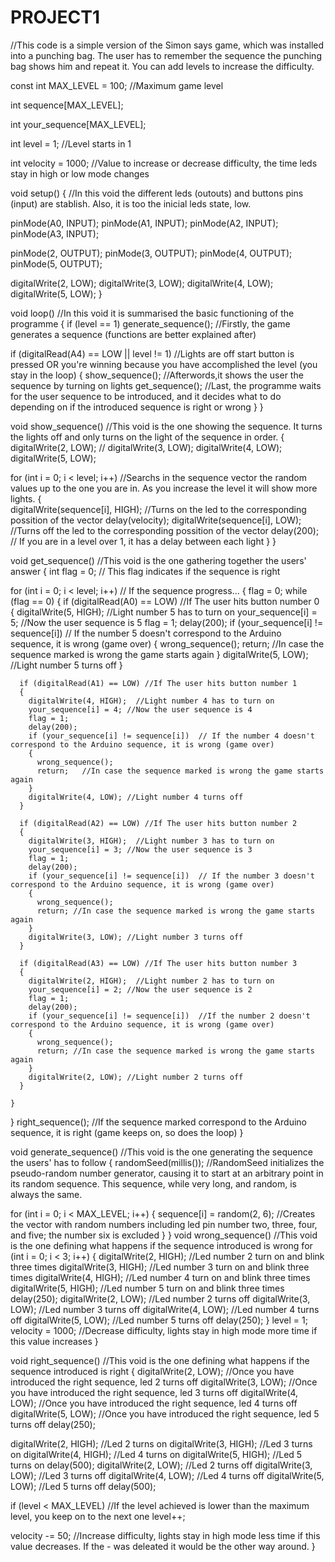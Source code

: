 # PROJECT1
//This code is a simple version of the Simon says game, which was installed into a punching bag. The user has to remember the sequence the punching bag shows him and repeat it. You can add levels to increase the difficulty.

const int MAX_LEVEL = 100;  //Maximum game level


int sequence[MAX_LEVEL];


int your_sequence[MAX_LEVEL];


int level = 1;   //Level starts in 1


int velocity = 1000;    //Value to increase or decrease difficulty, the time leds stay in high or low mode changes

void setup() {    //In this void the different leds (outouts) and buttons pins (input) are stablish. Also, it is too the inicial leds state, low.
 
  pinMode(A0, INPUT);
  pinMode(A1, INPUT);
  pinMode(A2, INPUT);
  pinMode(A3, INPUT);

  pinMode(2, OUTPUT);
  pinMode(3, OUTPUT);
  pinMode(4, OUTPUT);
  pinMode(5, OUTPUT);

  digitalWrite(2, LOW);
  digitalWrite(3, LOW);
  digitalWrite(4, LOW);
  digitalWrite(5, LOW);
}

void loop()   //In this void it is summarised the basic functioning of the programme 
{
  if (level == 1) 
    generate_sequence();  //Firstly, the game generates a sequence (functions are better explained after)

  if (digitalRead(A4) == LOW || level != 1) //Lights are off start button is pressed OR you're winning because you have accomplished the level (you stay in the loop)
  {
    show_sequence();    //Afterwords,it shows the user the sequence by turning on lights
    get_sequence();     //Last, the programme waits for the user sequence to be introduced, and it decides what to do depending on if the introduced sequence is right or wrong
  }
}

void show_sequence()  //This void is the one showing the sequence. It turns the lights off and only turns on the light of the sequence in order. 
{
  digitalWrite(2, LOW); //
  digitalWrite(3, LOW);
  digitalWrite(4, LOW);
  digitalWrite(5, LOW);

  for (int i = 0; i < level; i++) //Searchs in the sequence vector the random values up to the one you are in. As you increase the level it will show more lights. 
  {  
    digitalWrite(sequence[i], HIGH); //Turns on the led to the corresponding possition of the vector 
    delay(velocity);
    digitalWrite(sequence[i], LOW);  //Turns off the led to the corresponding possition of the vector
    delay(200);  // If you are in a level over 1, it has a delay between each light
  }
}

void get_sequence() //This void is the one gathering together the users' answer
{
  int flag = 0; // This flag indicates if the sequence is right

  for (int i = 0; i < level; i++) // If the sequence progress...
  {
    flag = 0;
    while (flag == 0)
    {
      if (digitalRead(A0) == LOW)   //If The user hits button number 0
      {
        digitalWrite(5, HIGH);  //Light number 5 has to turn on
        your_sequence[i] = 5; //Now the user sequence is 5
        flag = 1; 
        delay(200);
        if (your_sequence[i] != sequence[i]) // If the number 5 doesn't correspond to the Arduino sequence, it is wrong (game over)
        {
          wrong_sequence();
          return;  //In case the sequence marked is wrong the game starts again
        }
        digitalWrite(5, LOW); //Light number 5 turns off
      }

      if (digitalRead(A1) == LOW) //If The user hits button number 1
      {
        digitalWrite(4, HIGH);  //Light number 4 has to turn on
        your_sequence[i] = 4; //Now the user sequence is 4
        flag = 1;
        delay(200);
        if (your_sequence[i] != sequence[i])  // If the number 4 doesn't correspond to the Arduino sequence, it is wrong (game over)
        {
          wrong_sequence();
          return;   //In case the sequence marked is wrong the game starts again
        }
        digitalWrite(4, LOW); //Light number 4 turns off
      }

      if (digitalRead(A2) == LOW) //If The user hits button number 2
      {
        digitalWrite(3, HIGH);  //Light number 3 has to turn on
        your_sequence[i] = 3; //Now the user sequence is 3
        flag = 1;
        delay(200);
        if (your_sequence[i] != sequence[i])  // If the number 3 doesn't correspond to the Arduino sequence, it is wrong (game over)
        {
          wrong_sequence();
          return; //In case the sequence marked is wrong the game starts again
        }
        digitalWrite(3, LOW); //Light number 3 turns off
      }

      if (digitalRead(A3) == LOW) //If The user hits button number 3
      {
        digitalWrite(2, HIGH);  //Light number 2 has to turn on
        your_sequence[i] = 2; //Now the user sequence is 2
        flag = 1;
        delay(200);
        if (your_sequence[i] != sequence[i])  //If the number 2 doesn't correspond to the Arduino sequence, it is wrong (game over)
        {
          wrong_sequence();
          return; //In case the sequence marked is wrong the game starts again
        }
        digitalWrite(2, LOW); //Light number 2 turns off
      }

    }
  }
  right_sequence(); //If the sequence marked correspond to the Arduino sequence, it is right (game keeps on, so does the loop)
}

void generate_sequence() //This void is the one generating the sequence the users' has to follow
{
  randomSeed(millis()); //RandomSeed initializes the pseudo-random number generator, causing it to start at an arbitrary point in its random sequence. This sequence, while very long, and random, is always the same. 

  for (int i = 0; i < MAX_LEVEL; i++)
  {
    sequence[i] = random(2, 6); //Creates the vector with random numbers including led pin number two, three, four, and five; the number six is excluded 
  }
}
void wrong_sequence() //This void is the one defining what happens if the sequence introduced is wrong
  for (int i = 0; i < 3; i++)
  {
    digitalWrite(2, HIGH);  //Led number 2 turn on and blink three times
    digitalWrite(3, HIGH);  //Led number 3 turn on and blink three times
    digitalWrite(4, HIGH);  //Led number 4 turn on and blink three times
    digitalWrite(5, HIGH);  //Led number 5 turn on and blink three times
    delay(250);
    digitalWrite(2, LOW); //Led number 2 turns off
    digitalWrite(3, LOW); //Led number 3 turns off
    digitalWrite(4, LOW); //Led number 4 turns off
    digitalWrite(5, LOW); //Led number 5 turns off
    delay(250);
  }
  level = 1;
  velocity = 1000;  //Decrease difficulty, lights stay in high mode more time if this value increases
}

void right_sequence() //This void is the one defining what happens if the sequence introduced is right
{
  digitalWrite(2, LOW); //Once you have introduced the right sequence, led 2 turns off
  digitalWrite(3, LOW); //Once you have introduced the right sequence, led 3 turns off
  digitalWrite(4, LOW); //Once you have introduced the right sequence, led 4 turns off
  digitalWrite(5, LOW); //Once you have introduced the right sequence, led 5 turns off
  delay(250);

  digitalWrite(2, HIGH);  //Led 2 turns on
  digitalWrite(3, HIGH);  //Led 3 turns on
  digitalWrite(4, HIGH);  //Led 4 turns on
  digitalWrite(5, HIGH);  //Led 5 turns on
  delay(500);
  digitalWrite(2, LOW); //Led 2 turns off
  digitalWrite(3, LOW); //Led 3 turns off
  digitalWrite(4, LOW); //Led 4 turns off
  digitalWrite(5, LOW); //Led 5 turns off
  delay(500);

  if (level < MAX_LEVEL)  //If the level achieved is lower than the maximum level, you keep on to the next one 
  level++;

  velocity -= 50; //Increase difficulty, lights stay in high mode less time if this value decreases. If the - was deleated it would be the other way around.
}
